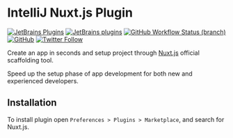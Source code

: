 # IntelliJ Nuxt.js Plugin

[![JetBrains Plugins](https://img.shields.io/jetbrains/plugin/v/00000-nuxtjs)](https://plugins.jetbrains.com/plugin/00000-nuxtjs)
[![JetBrains plugins](https://img.shields.io/jetbrains/plugin/d/00000-nuxtjs)](https://plugins.jetbrains.com/plugin/00000-nuxtjs/versions)
[![GitHub Workflow Status (branch)](https://img.shields.io/github/workflow/status/nekofar/intellij-nuxtjs/Build/master)](https://github.com/nekofar/intellij-nuxtjs/actions/workflows/build.yml)
[![GitHub](https://img.shields.io/github/license/nekofar/intellij-nuxtjs)](https://github.com/nekofar/intellij-nuxtjs/blob/master/LICENSE)
[![Twitter Follow](https://img.shields.io/twitter/follow/nekofar?style=flat)](https://twitter.com/nekofar)

<!-- Plugin description -->
Create an app in seconds and setup project through [Nuxt.js](https://nuxtjs.org) official scaffolding tool.

Speed up the setup phase of app development for both new and experienced developers.
<!-- Plugin description end -->

## Installation

To install plugin open `Preferences > Plugins > Marketplace`, and search for Nuxt.js.
